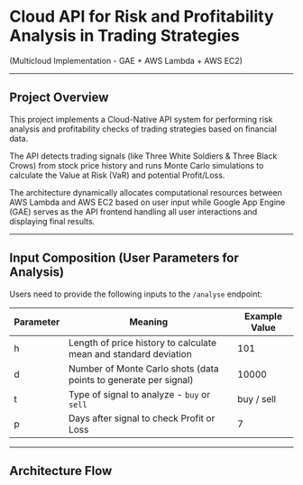 # Cloud API for Risk and Profitability Analysis in Trading Strategies  
(Multicloud Implementation - GAE + AWS Lambda + AWS EC2)

---

## Project Overview

This project implements a Cloud-Native API system for performing risk analysis and profitability checks of trading strategies based on financial data.

The API detects trading signals (like Three White Soldiers & Three Black Crows) from stock price history and runs Monte Carlo simulations to calculate the Value at Risk (VaR) and potential Profit/Loss.

The architecture dynamically allocates computational resources between AWS Lambda and AWS EC2 based on user input while Google App Engine (GAE) serves as the API frontend handling all user interactions and displaying final results.

---

## Input Composition (User Parameters for Analysis)

Users need to provide the following inputs to the `/analyse` endpoint:

| Parameter | Meaning | Example Value |
|-----------|---------|----------------|
| h         | Length of price history to calculate mean and standard deviation | 101 |
| d         | Number of Monte Carlo shots (data points to generate per signal) | 10000 |
| t         | Type of signal to analyze - `buy` or `sell` | buy / sell |
| p         | Days after signal to check Profit or Loss | 7 |

---

## Architecture Flow


